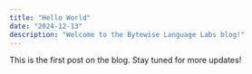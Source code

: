 ```yaml
---
title: "Hello World"
date: "2024-12-13"
description: "Welcome to the Bytewise Language Labs blog!"
---
```


This is the first post on the blog. Stay tuned for more updates!
